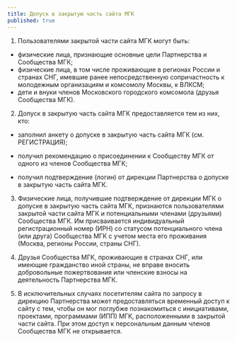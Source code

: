 ```yaml
---
title: Допуск в закрытую часть сайта МГК
published: true
---
```




1. Пользователями закрытой части сайта МГК могут быть:

* физические лица, признающие основные цели Партнерства и Сообщества МГК;
* физические лица, в том числе проживающие в регионах России и странах СНГ, имевшие ранее непосредственную сопричастность к молодежным организациям и комсомолу Москвы, к ВЛКСМ;
* дети и внуки членов Московского городского комсомола (друзья Сообщества МГК).

2. Допуск в закрытую часть сайта МГК предоставляется тем из них, кто:

* заполнил анкету о допуске в закрытую часть сайта МГК (см. РЕГИСТРАЦИЯ);

* получил рекомендацию о присоединении к Сообществу МГК от одного из членов Сообщества МГК;

* получил подтверждение (логин) от дирекции Партнерства о допуске в закрытую часть сайта МГК.

3. Физические лица, получившие подтверждение от дирекции МГК о допуске в закрытую часть сайта МГК, признаются пользователями закрытой части сайта МГК и потенциальными членами (друзьями) Сообщества МГК. Им присваивается индивидуальный регистрационный номер (ИРН) со статусом потенциального члена (или друга) Сообщества МГК с учетом места его проживания (Москва, регионы России, страны СНГ).

4. Друзья Сообщества МГК, проживающие в странах СНГ, или имеющие гражданство иной страны, не вправе вносить добровольные пожертвования или членские взносы на деятельность Партнерства МГК.

5. В исключительных случаях посетителям сайта по запросу в дирекцию Партнерства может предоставляться временный доступ к сайту с тем, чтобы он мог поглубже познакомиться с инициативами, проектами, программами (ИПП) МГК, расположенными в закрытой части сайта. При этом доступ к персональным данным членов Сообщества МГК не открывается.

